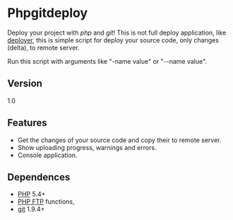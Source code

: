 # Phpgitdeploy

Deploy your project with *php* and *git*!
This is not full deploy application, like [deployer](http://deployer.org/ "deployer"),
this is simple script for deploy your source code, only changes (delta), to remote server.

Run this script with arguments like "-name value" or "--name value".

## Version

1.0

## Features

* Get the changes of your source code and copy their to remote server.
* Show uploading progress, warnings and errors.
* Console application.

## Dependences

* [PHP](http://php.net/ "PHP") 5.4+
* [PHP FTP](http://php.net/manual/en/book.ftp.php "PHP FTP") functions,
* [git](https://git-scm.com/ "git") 1.9.4+
